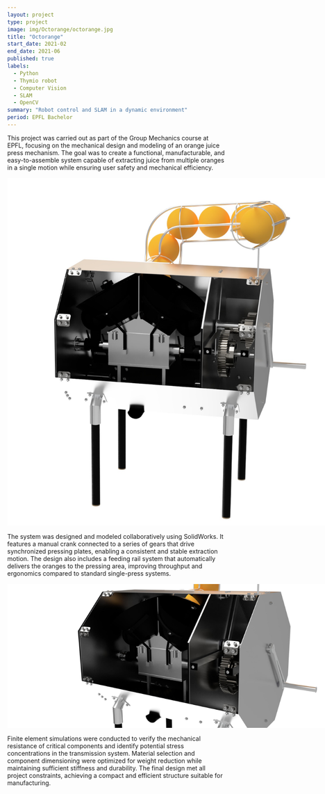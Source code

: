 ```yaml
---
layout: project
type: project
image: img/Octorange/octorange.jpg
title: "Octorange"
start_date: 2021-02
end_date: 2021-06
published: true
labels:
  - Python
  - Thymio robot
  - Computer Vision
  - SLAM
  - OpenCV
summary: "Robot control and SLAM in a dynamic environment"
period: EPFL Bachelor
---
```

<div class="container py-3">

<p>
This project was carried out as part of the Group Mechanics course at EPFL, focusing on the mechanical design and modeling of an orange juice press mechanism. 
The goal was to create a functional, manufacturable, and easy-to-assemble system capable of extracting juice from multiple oranges in a single motion while ensuring user safety and mechanical efficiency.
</p>

<p align="center">
  <img src="../img/Octorange/octorange.jpg" alt="Complete CAD model of the mechanical juicer" style="max-width: 800px; margin: 1rem auto; display:block;">
</p>

<p>
The system was designed and modeled collaboratively using SolidWorks. 
It features a manual crank connected to a series of gears that drive synchronized pressing plates, enabling a consistent and stable extraction motion. 
The design also includes a feeding rail system that automatically delivers the oranges to the pressing area, improving throughput and ergonomics compared to standard single-press systems.
</p>

<p align="center">
  <img src="../img/Octorange/zoom.jpg" alt="Detailed view of the pressing mechanism" style="max-width: 800px; margin: 1rem auto; display:block;">
</p>

<p>
Finite element simulations were conducted to verify the mechanical resistance of critical components and identify potential stress concentrations in the transmission system. 
Material selection and component dimensioning were optimized for weight reduction while maintaining sufficient stiffness and durability. 
The final design met all project constraints, achieving a compact and efficient structure suitable for manufacturing.
</p>

</div>